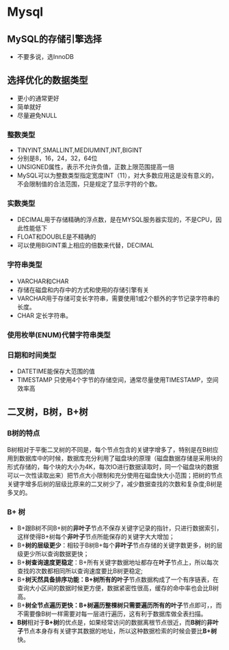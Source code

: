 #  Mysql

## MySQL的存储引擎选择
- 不要多说，选InnoDB
## 选择优化的数据类型
- 更小的通常更好
- 简单就好
- 尽量避免NULL
### 整数类型
- TINYINT,SMALLINT,MEDIUMINT,INT,BIGINT
- 分别是8，16，24，32，64位
- UNSIGNED属性，表示不允许负值，正数上限范围提高一倍
- MySQL可以为整数类型指定宽度INT（11），对大多数应用这是没有意义的，不会限制值的合法范围，只是规定了显示字符的个数。
### 实数类型
- DECIMAL用于存储精确的浮点数，是在MYSQL服务器实现的，不是CPU，因此性能低下
- FLOAT和DOUBLE是不精确的
- 可以使用BIGINT乘上相应的倍数来代替，DECIMAL

### 字符串类型
- VARCHAR和CHAR
-  存储在磁盘和内存中的方式和使用的存储引擎有关
- VARCHAR用于存储可变长字符串，需要使用1或2个额外的字节记录字符串的长度。
- CHAR 定长字符串。

### 使用枚举(ENUM)代替字符串类型

### 日期和时间类型
- DATETIME能保存大范围的值
- TIMESTAMP 只使用4个字节的存储空间，通常尽量使用TIMESTAMP，空间效率高

## 二叉树，B树，B+树

### B树的特点

B树相对于平衡二叉树的不同是，每个节点包含的关键字增多了，特别是在B树应用到数据库中的时候，数据库充分利用了磁盘块的原理（磁盘数据存储是采用块的形式存储的，每个块的大小为4K，每次IO进行数据读取时，同一个磁盘块的数据可以一次性读取出来）把节点大小限制和充分使用在磁盘快大小范围；把树的节点关键字增多后树的层级比原来的二叉树少了，减少数据查找的次数和复杂度;B树是多叉的。

### B+ 树

- B+跟B树不同B+树的**非叶子**节点不保存关键字记录的指针，只进行数据索引，这样使得B+树每个**非叶子**节点所能保存的关键字大大增加；
- B+**树的层级更少**：相较于B树B+每个**非叶子**节点存储的关键字数更多，树的层级更少所以查询数据更快；
- B+**树查询速度更稳定**：B+所有关键字数据地址都存在**叶子**节点上，所以每次查找的次数都相同所以查询速度要比B树更稳定;
- B+**树天然具备排序功能：**B+树所有的**叶子**节点数据构成了一个有序链表，在查询大小区间的数据时候更方便，数据紧密性很高，缓存的命中率也会比B树高。
- B+**树全节点遍历更快：**B+树遍历整棵树只需要遍历所有的**叶子**节点即可，，而不需要像B树一样需要对每一层进行遍历，这有利于数据库做全表扫描。
- **B树**相对于**B+树**的优点是，如果经常访问的数据离根节点很近，而**B树**的**非叶子**节点本身存有关键字其数据的地址，所以这种数据检索的时候会要比**B+树**快。

